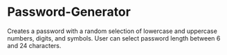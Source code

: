 # Password-Generator

Creates a password with a random selection of lowercase and uppercase numbers, digits, and symbols. User can select password length between 6 and 24 characters.

